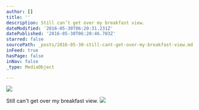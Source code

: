 ```yaml
---
author: []
title: ''
description: Still can’t get over my breakfast view.
dateModified: '2016-05-30T06:20:31.231Z'
datePublished: '2016-05-30T06:20:46.703Z'
starred: false
sourcePath: _posts/2016-05-30-still-cant-get-over-my-breakfast-view.md
inFeed: true
hasPage: false
inNav: false
_type: MediaObject

---
```

![](https://the-grid-user-content.s3-us-west-2.amazonaws.com/c2ad6c5b-3df3-4e20-b708-ebf01601fb2d.jpg)

Still can't get over my breakfast view.
![](https://the-grid-user-content.s3-us-west-2.amazonaws.com/b2856be7-ae59-40ee-a173-3a66ca485cd4.jpg)